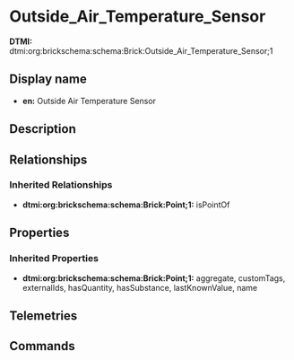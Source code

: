 # Outside_Air_Temperature_Sensor
**DTMI:** dtmi:org:brickschema:schema:Brick:Outside_Air_Temperature_Sensor;1
## Display name
- **en:** Outside Air Temperature Sensor
## Description
## Relationships
### Inherited Relationships
* **dtmi:org:brickschema:schema:Brick:Point;1:** isPointOf
## Properties
### Inherited Properties
* **dtmi:org:brickschema:schema:Brick:Point;1:** aggregate, customTags, externalIds, hasQuantity, hasSubstance, lastKnownValue, name
## Telemetries
## Commands
